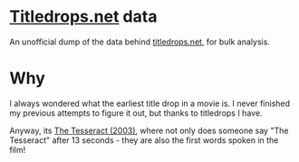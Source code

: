 [Titledrops.net](https://titledrops.net) data
===

An unofficial dump of the data behind [titledrops.net](https://titledrops.net), for bulk analysis.

Why
===

I always wondered what the earliest title drop in a movie is. I never finished my previous attempts to figure it out, but thanks to titledrops I have.

Anyway, its [The Tesseract (2003)](https://www.imdb.com/title/tt0374273/), where not only does someone say "The Tesseract" after 13 seconds - they are also the first words spoken in the film!
